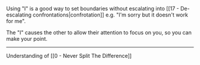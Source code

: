 Using "I" is a good way to set boundaries without escalating into [[17 - De-escalating confrontations|confrotation]] e.g. "I'm sorry but it doesn't work for me".

The "I" causes the other to allow their attention to focus on you, so you can make your point.

---

Understanding of [[0 - Never Split The Difference]]